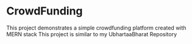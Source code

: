 # CrowdFunding

This project demonstrates a simple crowdfunding platform created with MERN stack 
This project is similar to my UbhartaaBharat Repository
